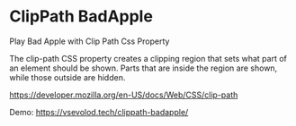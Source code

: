 # ClipPath BadApple
Play Bad Apple with Clip Path Css Property


The clip-path CSS property creates a clipping region that sets what part of an element should be shown. Parts that are inside the region are shown, while those outside are hidden.

https://developer.mozilla.org/en-US/docs/Web/CSS/clip-path

Demo:
https://vsevolod.tech/clippath-badapple/
